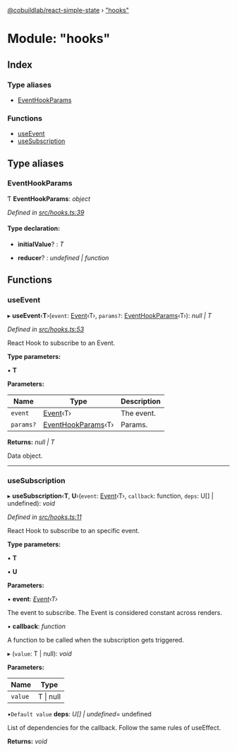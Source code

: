 [@cobuildlab/react-simple-state](../README.md) › ["hooks"](_hooks_.md)

# Module: "hooks"

## Index

### Type aliases

* [EventHookParams](_hooks_.md#eventhookparams)

### Functions

* [useEvent](_hooks_.md#useevent)
* [useSubscription](_hooks_.md#usesubscription)

## Type aliases

###  EventHookParams

Ƭ **EventHookParams**: *object*

*Defined in [src/hooks.ts:39](https://github.com/cobuildlab/react-simple-state/blob/4d0bc58/src/hooks.ts#L39)*

#### Type declaration:

* **initialValue**? : *T*

* **reducer**? : *undefined | function*

## Functions

###  useEvent

▸ **useEvent**‹**T**›(`event`: [Event](../classes/_event_.event.md)‹T›, `params?`: [EventHookParams](_hooks_.md#eventhookparams)‹T›): *null | T*

*Defined in [src/hooks.ts:53](https://github.com/cobuildlab/react-simple-state/blob/4d0bc58/src/hooks.ts#L53)*

React Hook to subscribe to an Event.

**Type parameters:**

▪ **T**

**Parameters:**

Name | Type | Description |
------ | ------ | ------ |
`event` | [Event](../classes/_event_.event.md)‹T› | The event. |
`params?` | [EventHookParams](_hooks_.md#eventhookparams)‹T› | Params. |

**Returns:** *null | T*

Data object.

___

###  useSubscription

▸ **useSubscription**‹**T**, **U**›(`event`: [Event](../classes/_event_.event.md)‹T›, `callback`: function, `deps`: U[] | undefined): *void*

*Defined in [src/hooks.ts:11](https://github.com/cobuildlab/react-simple-state/blob/4d0bc58/src/hooks.ts#L11)*

React Hook to subscribe to an specific event.

**Type parameters:**

▪ **T**

▪ **U**

**Parameters:**

▪ **event**: *[Event](../classes/_event_.event.md)‹T›*

The event to subscribe. The Event is considered constant across renders.

▪ **callback**: *function*

A function to be called when the subscription gets triggered.

▸ (`value`: T | null): *void*

**Parameters:**

Name | Type |
------ | ------ |
`value` | T &#124; null |

▪`Default value`  **deps**: *U[] | undefined*= undefined

List of dependencies for the callback. Follow the same rules of useEffect.

**Returns:** *void*
